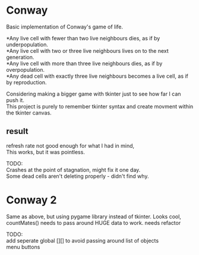 # Conway

Basic implementation of Conway's game of life.  
  
*Any live cell with fewer than two live neighbours dies, as if by underpopulation.  
*Any live cell with two or three live neighbours lives on to the next generation.  
*Any live cell with more than three live neighbours dies, as if by overpopulation.  
*Any dead cell with exactly three live neighbours becomes a live cell, as if by reproduction.  
  
Considering making a bigger game with tkinter just to see how far I can push it.  
This project is purely to remember tkinter syntax and create movment within the tkinter canvas.  

## result

refresh rate not good enough for what I had in mind,  
This works, but it was pointless.  

TODO:  
Crashes at the point of stagnation, might fix it one day.  
Some dead cells aren't deleting properly - didn't find why.  

# Conway 2  

Same as above, but using pygame library instead of tkinter.
Looks cool, countMates() needs to pass around HUGE data to work. needs refactor  
  
TODO:  
add seperate global [][] to avoid passing around list of objects  
menu buttons  
